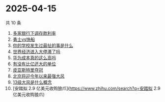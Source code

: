 # 2025-04-15

共 10 条

<!-- BEGIN ZHIHUSEARCH -->
<!-- 最后更新时间 Tue Apr 15 2025 03:18:53 GMT+0800 (China Standard Time) -->
1. [多家银行下调存款利率](https://www.zhihu.com/search?q=多家银行下调存款利率)
1. [勇士vs快船](https://www.zhihu.com/search?q=勇士vs快船)
1. [你的学校发生过最扯的事是什么](https://www.zhihu.com/search?q=你的学校发生过最扯的事是什么)
1. [世界经济进入大停滞了吗](https://www.zhihu.com/search?q=世界经济进入大停滞了吗)
1. [华为成本真的这么高吗](https://www.zhihu.com/search?q=华为成本真的这么高吗)
1. [有没有比亿还大的单位](https://www.zhihu.com/search?q=有没有比亿还大的单位)
1. [皮亚斯特里夺冠](https://www.zhihu.com/search?q=皮亚斯特里夺冠)
1. [北京将迎今年以来最强大风](https://www.zhihu.com/search?q=北京将迎今年以来最强大风)
1. [13级大风是什么概念](https://www.zhihu.com/search?q=13级大风是什么概念)
1. [安踏拟 2.9 亿美元收购狼爪](https://www.zhihu.com/search?q=安踏拟 2.9 亿美元收购狼爪)
<!-- END ZHIHUSEARCH -->
